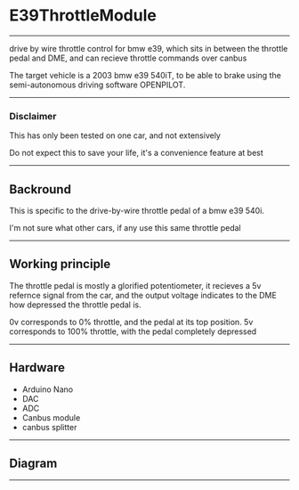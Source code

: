 # E39ThrottleModule
---

drive by wire throttle control for bmw e39, which sits in between the throttle pedal and DME, and can recieve throttle commands over canbus

The target vehicle is a 2003 bmw e39 540iT, to be able to brake using the semi-autonomous driving software OPENPILOT.

---

### Disclaimer

This has only been tested on one car, and not extensively

Do not expect this to save your life, it's a convenience feature at best

---

## Backround

This is specific to the drive-by-wire throttle pedal of a bmw e39 540i.

I'm not sure what other cars, if any use this same throttle pedal

---

## Working principle

The throttle pedal is mostly a glorified potentiometer, it recieves a 5v refernce signal from the car, and the output voltage indicates to the DME how depressed the throttle pedal is.

0v corresponds to 0% throttle, and the pedal at its top position. 5v corresponds to 100% throttle, with the pedal completely depressed



---


## Hardware

- Arduino Nano
- DAC
- ADC
- Canbus module
- canbus splitter


---

## Diagram



---


